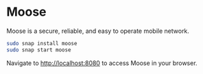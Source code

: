 # Moose

Moose is a secure, reliable, and easy to operate mobile network.

```bash
sudo snap install moose
sudo snap start moose
```

Navigate to [http://localhost:8080](http://localhost:8080) to access Moose in your browser.
